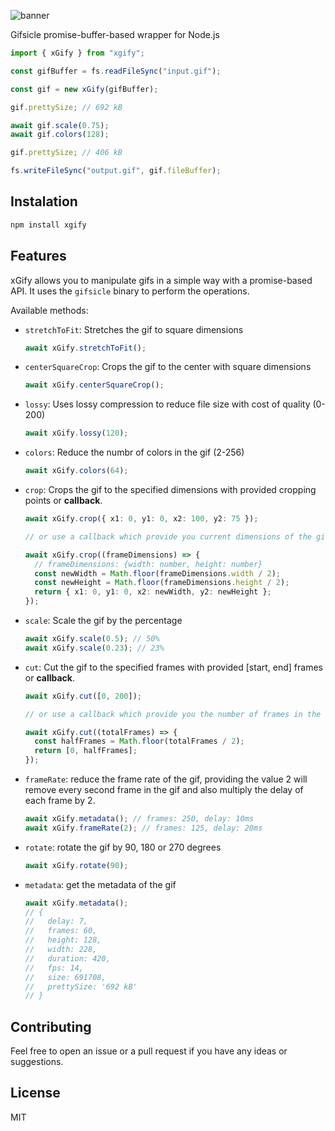 ![banner](https://i.imgur.com/Zf9cQ7w.png)

Gifsicle promise-buffer-based wrapper for Node.js

```ts
import { xGify } from "xgify";

const gifBuffer = fs.readFileSync("input.gif");

const gif = new xGify(gifBuffer);

gif.prettySize; // 692 kB

await gif.scale(0.75);
await gif.colors(128);

gif.prettySize; // 406 kB

fs.writeFileSync("output.gif", gif.fileBuffer);
```

## Instalation

```sh
npm install xgify
```

## Features

xGify allows you to manipulate gifs in a simple way with a promise-based API. It uses the `gifsicle` binary to perform the operations.

Available methods:

- `stretchToFit`: Stretches the gif to square dimensions
  ```ts
  await xGify.stretchToFit();
  ```
- `centerSquareCrop`: Crops the gif to the center with square dimensions
  ```ts
  await xGify.centerSquareCrop();
  ```
- `lossy`: Uses lossy compression to reduce file size with cost of quality (0-200)
  ```ts
  await xGify.lossy(120);
  ```
- `colors`: Reduce the numbr of colors in the gif (2-256)
  ```ts
  await xGify.colors(64);
  ```
- `crop`: Crops the gif to the specified dimensions with provided cropping points or **callback**.

  ```ts
  await xGify.crop({ x1: 0, y1: 0, x2: 100, y2: 75 });

  // or use a callback which provide you current dimensions of the gif as argument

  await xGify.crop((frameDimensions) => {
    // frameDimensions: {width: number, height: number}
    const newWidth = Math.floor(frameDimensions.width / 2);
    const newHeight = Math.floor(frameDimensions.height / 2);
    return { x1: 0, y1: 0, x2: newWidth, y2: newHeight };
  });
  ```

- `scale`: Scale the gif by the percentage
  ```ts
  await xGify.scale(0.5); // 50%
  await xGify.scale(0.23); // 23%
  ```
- `cut`: Cut the gif to the specified frames with provided [start, end] frames or **callback**.

  ```ts
  await xGify.cut([0, 200]);

  // or use a callback which provide you the number of frames in the gif as argument

  await xGify.cut((totalFrames) => {
    const halfFrames = Math.floor(totalFrames / 2);
    return [0, halfFrames];
  });
  ```

- `frameRate`: reduce the frame rate of the gif, providing the value 2 will remove every second frame in the gif and also multiply the delay of each frame by 2.

  ```ts
  await xGify.metadata(); // frames: 250, delay: 10ms
  await xGify.frameRate(2); // frames: 125, delay: 20ms
  ```

- `rotate`: rotate the gif by 90, 180 or 270 degrees
  ```ts
  await xGify.rotate(90);
  ```
- `metadata`: get the metadata of the gif
  ```ts
  await xGify.metadata();
  // {
  //   delay: 7,
  //   frames: 60,
  //   height: 128,
  //   width: 228,
  //   duration: 420,
  //   fps: 14,
  //   size: 691708,
  //   prettySize: '692 kB'
  // }
  ```

## Contributing

Feel free to open an issue or a pull request if you have any ideas or suggestions.

## License

MIT

